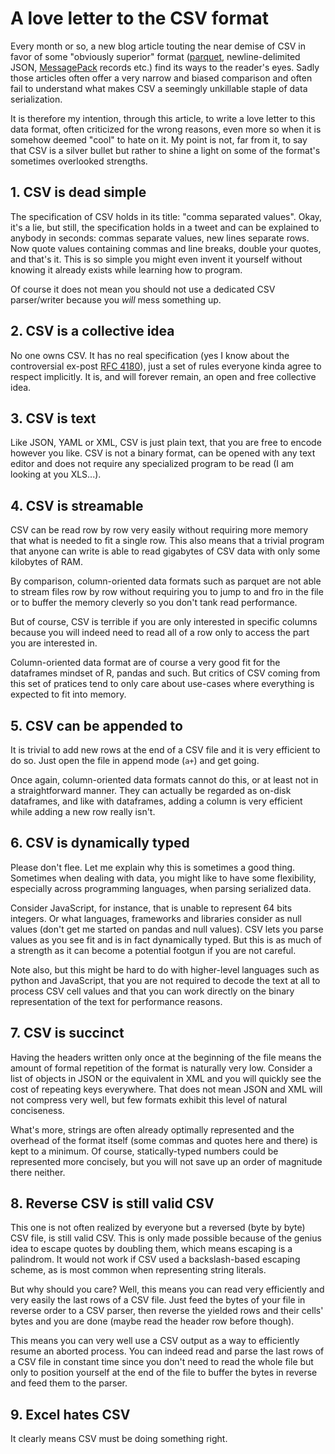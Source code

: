 # A love letter to the CSV format

Every month or so, a new blog article touting the near demise of CSV in favor of some "obviously superior" format ([parquet](https://parquet.apache.org/), newline-delimited JSON, [MessagePack](https://msgpack.org/) records etc.) find its ways to the reader's eyes. Sadly those articles often offer a very narrow and biased comparison and often fail to understand what makes CSV a seemingly unkillable staple of data serialization.

It is therefore my intention, through this article, to write a love letter to this data format, often criticized for the wrong reasons, even more so when it is somehow deemed "cool" to hate on it. My point is not, far from it, to say that CSV is a silver bullet but rather to shine a light on some of the format's sometimes overlooked strengths.

## 1. CSV is dead simple

The specification of CSV holds in its title: "comma separated values". Okay, it's a lie, but still, the specification holds in a tweet and can be explained to anybody in seconds: commas separate values, new lines separate rows. Now quote values containing commas and line breaks, double your quotes, and that's it. This is so simple you might even invent it yourself without knowing it already exists while learning how to program.

Of course it does not mean you should not use a dedicated CSV parser/writer because you *will* mess something up.

## 2. CSV is a collective idea

No one owns CSV. It has no real specification (yes I know about the controversial ex-post [RFC 4180](https://datatracker.ietf.org/doc/html/rfc4180)), just a set of rules everyone kinda agree to respect implicitly. It is, and will forever remain, an open and free collective idea.

## 3. CSV is text

Like JSON, YAML or XML, CSV is just plain text, that you are free to encode however you like. CSV is not a binary format, can be opened with any text editor and does not require any specialized program to be read (I am looking at you XLS...).

## 4. CSV is streamable

CSV can be read row by row very easily without requiring more memory that what is needed to fit a single row. This also means that a trivial program that anyone can write is able to read gigabytes of CSV data with only some kilobytes of RAM.

By comparison, column-oriented data formats such as parquet are not able to stream files row by row without requiring you to jump to and fro in the file or to buffer the memory cleverly so you don't tank read performance.

But of course, CSV is terrible if you are only interested in specific columns because you will indeed need to read all of a row only to access the part you are interested in.

Column-oriented data format are of course a very good fit for the dataframes mindset of R, pandas and such. But critics of CSV coming from this set of pratices tend to only care about use-cases where everything is expected to fit into memory.

## 5. CSV can be appended to

It is trivial to add new rows at the end of a CSV file and it is very efficient to do so. Just open the file in append mode (`a+`) and get going.

Once again, column-oriented data formats cannot do this, or at least not in a straightforward manner. They can actually be regarded as on-disk dataframes, and like with dataframes, adding a column is very efficient while adding a new row really isn't.

## 6. CSV is dynamically typed

Please don't flee. Let me explain why this is sometimes a good thing. Sometimes when dealing with data, you might like to have some flexibility, especially across programming languages, when parsing serialized data.

Consider JavaScript, for instance, that is unable to represent 64 bits integers. Or what languages, frameworks and libraries consider as null values (don't get me started on pandas and null values). CSV lets you parse values as you see fit and is in fact dynamically typed. But this is as much of a strength as it can become a potential footgun if you are not careful.

Note also, but this might be hard to do with higher-level languages such as python and JavaScript, that you are not required to decode the text at all to process CSV cell values and that you can work directly on the binary representation of the text for performance reasons.

## 7. CSV is succinct

Having the headers written only once at the beginning of the file means the amount of formal repetition of the format is naturally very low. Consider a list of objects in JSON or the equivalent in XML and you will quickly see the cost of repeating keys everywhere. That does not mean JSON and XML will not compress very well, but few formats exhibit this level of natural conciseness.

What's more, strings are often already optimally represented and the overhead of the format itself (some commas and quotes here and there) is kept to a minimum. Of course, statically-typed numbers could be represented more concisely, but you will not save up an order of magnitude there neither.

## 8. Reverse CSV is still valid CSV

This one is not often realized by everyone but a reversed (byte by byte) CSV file, is still valid CSV. This is only made possible because of the genius idea to escape quotes by doubling them, which means escaping is a palindrom. It would not work if CSV used a backslash-based escaping scheme, as is most common when representing string literals.

But why should you care? Well, this means you can read very efficiently and very easily the last rows of a CSV file. Just feed the bytes of your file in reverse order to a CSV parser, then reverse the yielded rows and their cells' bytes and you are done (maybe read the header row before though).

This means you can very well use a CSV output as a way to efficiently resume an aborted process. You can indeed read and parse the last rows of a CSV file in constant time since you don't need to read the whole file but only to position yourself at the end of the file to buffer the bytes in reverse and feed them to the parser.

## 9. Excel hates CSV

It clearly means CSV must be doing something right.

<!-- flaws about multiplexing, asv -->
